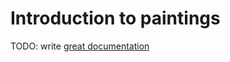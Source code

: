 # Introduction to paintings

TODO: write [great documentation](http://jacobian.org/writing/what-to-write/)
